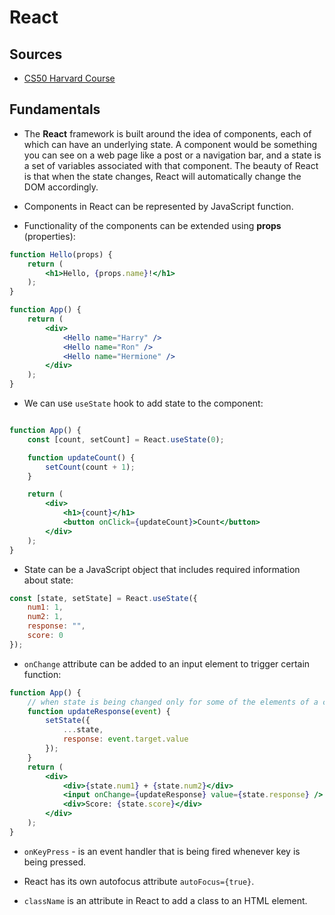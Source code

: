 # React

## Sources

- [CS50 Harvard Course](https://cs50.harvard.edu/web/2020/weeks/6/)

## Fundamentals

- The **React** framework is built around the idea of components, each of which can have an underlying state. A component would be something you can see on a web page like a post or a navigation bar, and a state is a set of variables associated with that component. The beauty of React is that when the state changes, React will automatically change the DOM accordingly.

- Components in React can be represented by JavaScript function.

- Functionality of the components can be extended using **props** (properties):

```jsx
function Hello(props) {
    return (
        <h1>Hello, {props.name}!</h1>
    );
}

function App() {
    return (
        <div>
            <Hello name="Harry" />
            <Hello name="Ron" />
            <Hello name="Hermione" />
        </div>
    );
}
```

- We can use `useState` hook to add state to the component:

```jsx

function App() {
    const [count, setCount] = React.useState(0);

    function updateCount() {
        setCount(count + 1);
    }

    return (
        <div>
            <h1>{count}</h1>
            <button onClick={updateCount}>Count</button>
        </div>
    );
}
```

- State can be a JavaScript object that includes required information about state:

```jsx
const [state, setState] = React.useState({
    num1: 1,
    num2: 1,
    response: "",
    score: 0
});
```

- `onChange` attribute can be added to an input element to trigger certain function:

```jsx
function App() {
    // when state is being changed only for some of the elements of a component
    function updateResponse(event) {
        setState({
            ...state,
            response: event.target.value
        });
    }
    return (
        <div>
            <div>{state.num1} + {state.num2}</div>
            <input onChange={updateResponse} value={state.response} />
            <div>Score: {state.score}</div>
        </div>
    );
}


```

- `onKeyPress` - is an event handler that is being fired whenever key is being pressed.

- React has its own autofocus attribute `autoFocus={true}`.

- `className` is an attribute in React to add a class to an HTML element.
